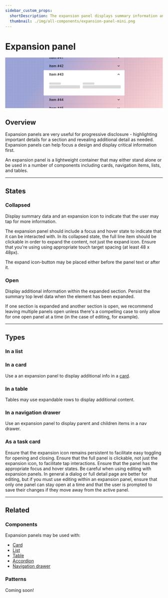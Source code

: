 ```yaml
---
sidebar_custom_props:
  shortDescription: The expansion panel displays summary information and reveals additional details on tap or click.
  thumbnail: ./img/all-components/expansion-panel-mini.png
---
```


# Expansion panel

<ComponentVisual storybookUrl="https://forge.tylerdev.io/main/?path=/story/components-expansion-panel--default">

![](./images/expansion-panel.png)

</ComponentVisual>

## Overview

Expansion panels are very useful for progressive disclosure - highlighting important details for a section and revealing additional detail as needed. Expansion panels can help focus a design and display critical information first.

An expansion panel is a lightweight container that may either stand alone or be used in a number of components including cards, navigation items, lists, and tables.

---

## States

### Collapsed

Display summary data and an expansion icon to indicate that the user may tap for more information.

The expansion panel should include a focus and hover state to indicate that it can be interacted with. In its collapsed state, the full line item should be clickable in order to expand the content, not just the expand icon. Ensure that you're using using appropriate touch target spacing (at least 48 x 48px).

The expand icon-button may be placed either before the panel text or after it.

### Open

Display additional information within the expanded section. Persist the summary top level data when the element has been expanded.

If one section is expanded and another section is open, we recommend leaving multiple panels open unless there's a compelling case to only allow for one open panel at a time (in the case of editing, for example).

---

## Types

### In a list

### In a card

Use a an expansion panel to display additional info in a [card](../../components/cards/card).

### In a table

Tables may use expandable rows to display additional content.

### In a navigation drawer

Use an expansion panel to display parent and children items in a nav drawer.

### As a task card

<DoDontGrid>
  <DoDontTextSection>
    <DoDontText type="do">Ensure that the expansion icon remains persistent to facilitate easy toggling for opening and closing.</DoDontText>
    <DoDontText type="do">Ensure that the full panel is clickable, not just the expansion icon, to facilitate tap interactions. Ensure that the panel has the appropriate focus and hover states.</DoDontText>
  </DoDontTextSection>
  <DoDontTextSection>
    <DoDontText type="dont">Be careful when using editing with expansion panels. In general a dialog or full detail page are better for editing, but if you must use editing within an expansion panel, ensure that only one panel can stay open at a time and that the user is prompted to save their changes if they move away from the active panel. </DoDontText>
  </DoDontTextSection>
</DoDontGrid>

---

## Related

### Components

Expansion panels may be used with:
- [Card](/components/cards/card)
- [List](/components/lists/list)
- [Table](/components/table-data/table)
- [Accordion](/components/accordion)
- [Navigation drawer](/components/navigation/navigation-drawer)

### Patterns

Coming soon!
